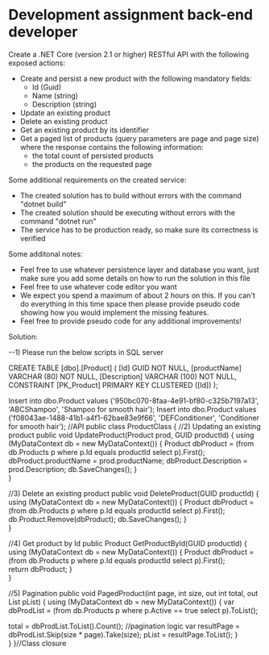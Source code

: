 # Development assignment back-end developer

Create a .NET Core (version 2.1 or higher) RESTful API with the following exposed actions:
* Create and persist a new product with the following mandatory fields:
    * Id (Guid)
    * Name (string)
    * Description (string)
* Update an existing product
* Delete an existing product
* Get an existing product by its identifier
* Get a paged list of products (query parameters are page and page size) where the response contains the following information:
    * the total count of persisted products
    * the products on the requested page

Some additional requirements on the created service:
* The created solution has to build without errors with the command "dotnet build"
* The created solution should be executing without errors with the command "dotnet run"
* The service has to be production ready, so make sure its correctness is verified

Some additonal notes:
* Feel free to use whatever persistence layer and database you want, just make sure you add some details on how to run the solution in this file
* Feel free to use whatever code editor you want
* We expect you spend a maximum of about 2 hours on this. If you can't do everything in this time space then please provide pseudo code showing how you would implement the missing features. 
* Feel free to provide pseudo code for any additional improvements!

Solution:

--1) Please run the below scripts in SQL server

CREATE TABLE [dbo].[Product] (
    [Id]           GUID NOT NULL,
    [productName]        VARCHAR (80) NOT NULL,
    [Description]        VARCHAR (100) NOT NULL,
    CONSTRAINT [PK_Product] PRIMARY KEY CLUSTERED ([Id])
);

Insert into dbo.Product values ('950bc070-8faa-4e91-bf80-c325b7197a13', 'ABCShampoo', 'Shampoo for smooth hair');
Insert into dbo.Product values ('f08043ae-1488-41b1-a4f1-62bae83e9f66', 'DEFConditioner', 'Conditioner for smooth hair');
//API
public class ProductClass
{
//2) Updating an existing product
public void UpdateProduct(Product prod, GUID productId)
{
   using (MyDataContext db = new MyDataContext())
   {
   Product dbProduct = (from db.Products p
                  where p.Id equals productId
                  select p).First();   
    dbProduct.productName = prod.productName;
    dbProduct.Description = prod.Description;
        db.SaveChanges();
   }  
}

//3) Delete an existing product
public void DeleteProduct(GUID productId)
{
   using (MyDataContext db = new MyDataContext())
   {
   Product dbProduct = (from db.Products p
                  where p.Id equals productId
                  select p).First(); 
    db.Product.Remove(dbProduct);
    db.SaveChanges();
   }  
}

//4) Get product by Id
public Product GetProductById(GUID productId)
{
using (MyDataContext db = new MyDataContext())
   {
   Product dbProduct = (from db.Products p
                  where p.Id equals productId
                  select p).First();   
   return dbProduct;
   }  
}

//5) Pagination
public void PagedProduct(int page, int size, out int total, out List<Products> pList)
 {
   using (MyDataContext db = new MyDataContext())
   {
   var dbProdList = (from db.Products p
                  where p.Active == true
                  select p).ToList();   
   
   total = dbProdList.ToList().Count();
   //pagination logic
   var resultPage = dbProdList.Skip(size * page).Take(size);
   pList = resultPage.ToList();
   }  
 }
}//Class closure
